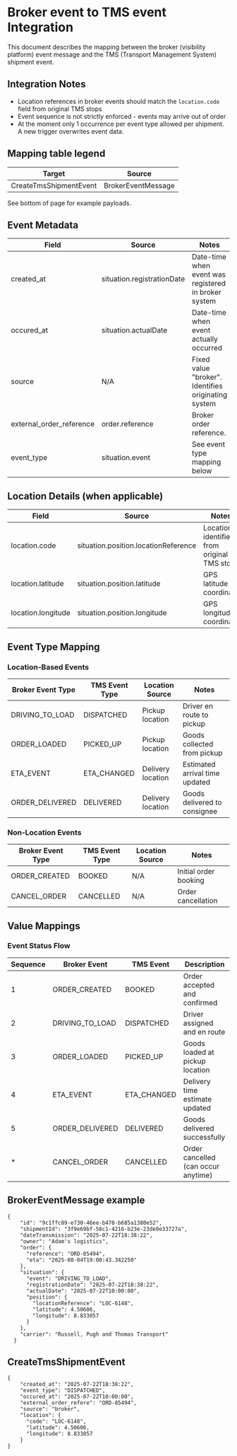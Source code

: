 # Broker event to TMS event Integration

This document describes the mapping between the broker (visibility platform) event message and the TMS (Transport Management System) shipment event.

## Integration Notes
- Location references in broker events should match the `location.code` field from original TMS stops
- Event sequence is not strictly enforced - events may arrive out of order
- At the moment only 1 occurrence per event type allowed per shipment. A new trigger overwrites event data.
  

## Mapping table legend

| Target                   | Source      |
| ------------------------ | ----------- |
| CreateTmsShipmentEvent | BrokerEventMessage |

See bottom of page for example payloads.

## Event Metadata
| Field | Source | Notes |
|-------|--------|-------|
| created_at | situation.registrationDate | Date-time when event was registered in broker system |
| occured_at | situation.actualDate | Date-time when event actually occurred |
| source | N/A | Fixed value "broker". Identifies originating system |
|external_order_reference|order.reference|Broker order reference. 
| event_type | situation.event | See event type mapping below |

## Location Details (when applicable)
| Field | Source | Notes |
|-------|--------|-------|
| location.code | situation.position.locationReference | Location identifier from original TMS stop |
| location.latitude | situation.position.latitude | GPS latitude coordinate |
| location.longitude | situation.position.longitude | GPS longitude coordinate |

## Event Type Mapping

### Location-Based Events
| Broker Event Type | TMS Event Type | Location Source | Notes |
|-------------------|----------------|----------------|-------|
| DRIVING_TO_LOAD | DISPATCHED | Pickup location  | Driver en route to pickup |
| ORDER_LOADED | PICKED_UP | Pickup location  | Goods collected from pickup |
| ETA_EVENT | ETA_CHANGED | Delivery location  | Estimated arrival time updated |
| ORDER_DELIVERED | DELIVERED | Delivery location  | Goods delivered to consignee |

### Non-Location Events
| Broker Event Type | TMS Event Type | Location Source | Notes |
|-------------------|----------------|----------------|-------|
| ORDER_CREATED | BOOKED | N/A | Initial order booking |
| CANCEL_ORDER | CANCELLED | N/A | Order cancellation |

## Value Mappings

### Event Status Flow
| Sequence | Broker Event | TMS Event | Description |
|----------|--------------|-----------|-------------|
| 1 | ORDER_CREATED | BOOKED | Order accepted and confirmed |
| 2 | DRIVING_TO_LOAD | DISPATCHED | Driver assigned and en route |
| 3 | ORDER_LOADED | PICKED_UP | Goods loaded at pickup location |
| 4 | ETA_EVENT | ETA_CHANGED | Delivery time estimate updated |
| 5 | ORDER_DELIVERED | DELIVERED | Goods delivered successfully |
| * | CANCEL_ORDER | CANCELLED | Order cancelled (can occur anytime) |

## BrokerEventMessage example
```
{
    "id": "9c1ffc89-e730-46ee-b470-b685a1380e52",
    "shipmentId": "3f9e69bf-58c1-4216-b23e-23de0e33727a",
    "dateTransmission": "2025-07-22T18:38:22",
    "owner": "Adam's logistics",
    "order": {
      "reference": "ORD-85494",
      "eta": "2025-08-04T19:00:43.342250"
    },
    "situation": {
      "event": "DRIVING_TO_LOAD",
      "registrationDate": "2025-07-22T18:38:22",
      "actualDate": "2025-07-22T10:00:00",
      "position": {
        "locationReference": "LOC-6148",
        "latitude": 4.50606,
        "longitude": 8.833057
      }
    },
    "carrier": "Russell, Pugh and Thomas Transport"
  }
```

## CreateTmsShipmentEvent
```
{
    "created_at": "2025-07-22T18:38:22",
    "event_type": "DISPATCHED",
    "occured_at": "2025-07-22T10:00:00",
    "external_order_refere": "ORD-85494",
    "source": "broker",
    "location": {
      "code": "LOC-6148",
      "latitude": 4.50606,
      "longitude": 8.833057
    }
}
```